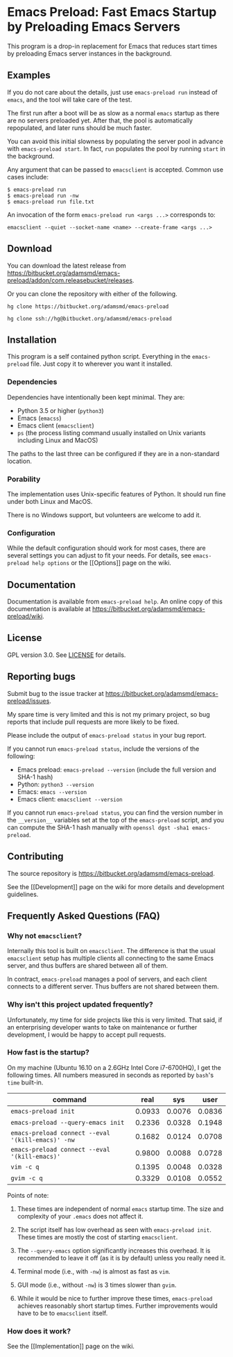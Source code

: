 # Emacs Preload: Fast Emacs Startup by Preloading Emacs Servers

This program is a drop-in replacement for Emacs that reduces start times
by preloading Emacs server instances in the background.

## Examples

If you do not care about the details, just use `emacs-preload run` instead of
`emacs`, and the tool will take care of the test.

The first run after a boot will be as slow as a normal `emacs` startup as
there are no servers preloaded yet.  After that, the pool is automatically
repopulated, and later runs should be much faster.

You can avoid this initial slowness by populating the server pool in advance
with `emacs-preload start`.  In fact, `run` populates the pool by running
`start` in the background.

Any argument that can be passed to `emacsclient` is accepted.  Common use
cases include:

```
$ emacs-preload run
$ emacs-preload run -nw
$ emacs-preload run file.txt
```

An invocation of the form `emacs-preload run <args ...>` corresponds to:
```
emacsclient --quiet --socket-name <name> --create-frame <args ...>
```

## Download

You can download the latest release from
<https://bitbucket.org/adamsmd/emacs-preload/addon/com.releasebucket/releases>.

Or you can clone the repository with either of the following.

```hg clone https://bitbucket.org/adamsmd/emacs-preload```

```hg clone ssh://hg@bitbucket.org/adamsmd/emacs-preload```

## Installation

This program is a self contained python script.  Everything in the
`emacs-preload` file.  Just copy it to wherever you want it installed.

### Dependencies

Dependencies have intentionally been kept minimal.  They are:

- Python 3.5 or higher (`python3`)
- Emacs (`emacss`)
- Emacs client (`emacsclient`)
- `ps` (the process listing command usually installed on Unix variants
  including Linux and MacOS)

The paths to the last three can be configured if they are in a non-standard
location.

### Porability

The implementation uses Unix-specific features of Python.  It should run fine
under both Linux and MacOS.

There is no Windows support, but volunteers are welcome to add it.

### Configuration

While the default configuration should work for most cases, there are several
settings you can adjust to fit your needs.  For details, see `emacs-preload
help options` or the [[Options]] page on the wiki.

## Documentation

Documentation is available from `emacs-preload help`.  An online copy of this
documentation is available at
<https://bitbucket.org/adamsmd/emacs-preload/wiki>.

## License

GPL version 3.0.  See [LICENSE](LICENSE) for details.

## Reporting bugs

Submit bug to the issue tracker at
<https://bitbucket.org/adamsmd/emacs-preload/issues>.

My spare time is very limited and this is not my primary project, so bug
reports that include pull requests are more likely to be fixed.

Please include the output of `emacs-preload status` in your bug report.

If you cannot run `emacs-preload status`, include the versions of the
following:

- Emacs preload: `emacs-preload --version` (include the full version and SHA-1 hash)
- Python: `python3 --version`
- Emacs: `emacs --version`
- Emacs client: `emacsclient --version`

If you cannot run `emacs-preload status`, you can find the version number in
the `__version__` variables set at the top of the `emacs-preload` script, and
you can compute the SHA-1 hash manually with `openssl dgst -sha1
emacs-preload`.

## Contributing

The source repository is <https://bitbucket.org/adamsmd/emacs-preload>.

See the [[Development]] page on the wiki for more details and development
guidelines.

## Frequently Asked Questions (FAQ)

### Why not `emacsclient`?

Internally this tool is built on `emacsclient`.  The difference is that the
usual `emacsclient` setup has multiple clients all connecting to the same
Emacs server, and thus buffers are shared between all of them.

In contract, `emacs-preload` manages a pool of servers, and each client
connects to a different server.  Thus buffers are not shared between them.

### Why isn't this project updated frequently?

Unfortunately, my time for side projects like this is very limited.  That
said, if an enterprising developer wants to take on maintenance or further
development, I would be happy to accept pull requests.

### How fast is the startup?

On my machine (Ubuntu 16.10 on a 2.6GHz Intel Core i7-6700HQ), I get the
following times.  All numbers measured in seconds as reported by `bash`'s
`time` built-in.

command                                           | real   | sys    | user
--------------------------------------------------|--------|--------|-------
`emacs-preload init`                              | 0.0933 | 0.0076 | 0.0836
`emacs-preload --query-emacs init`                | 0.2336 | 0.0328 | 0.1948
`emacs-preload connect --eval '(kill-emacs)' -nw` | 0.1682 | 0.0124 | 0.0708
`emacs-preload connect --eval '(kill-emacs)'`     | 0.9800 | 0.0088 | 0.0728
`vim -c q`                                        | 0.1395 | 0.0048 | 0.0328
`gvim -c q`                                       | 0.3329 | 0.0108 | 0.0552

Points of note:

1. These times are independent of normal `emacs` startup time.  The size and
   complexity of your `.emacs` does not affect it.

2. The script itself has low overhead as seen with `emacs-preload init`.
   These times are mostly the cost of starting `emacsclient`.

3. The `--query-emacs` option significantly increases this overhead.  It is
   recommended to leave it off (as it is by default) unless you really need
   it.

4. Terminal mode (i.e., with `-nw`) is almost as fast as `vim`.

5. GUI mode (i.e., without `-nw`) is 3 times slower than `gvim`.

6. While it would be nice to further improve these times, `emacs-preload`
   achieves reasonably short startup times.  Further improvements would have
   to be to `emacsclient` itself.


### How does it work?

See the [[Implementation]] page on the wiki.
